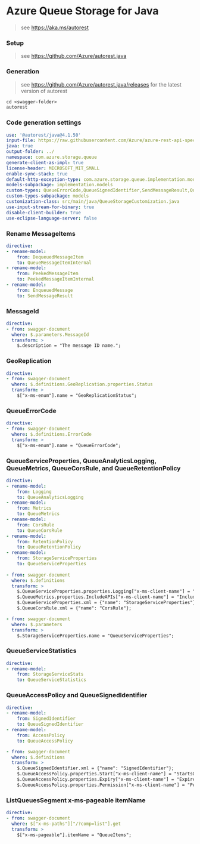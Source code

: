 # Azure Queue Storage for Java

> see https://aka.ms/autorest

### Setup
> see https://github.com/Azure/autorest.java

### Generation
> see https://github.com/Azure/autorest.java/releases for the latest version of autorest
```ps
cd <swagger-folder>
autorest
```

### Code generation settings
``` yaml
use: '@autorest/java@4.1.50'
input-file: https://raw.githubusercontent.com/Azure/azure-rest-api-specs/main/specification/storage/data-plane/Microsoft.QueueStorage/preview/2018-03-28/queue.json
java: true
output-folder: ../
namespace: com.azure.storage.queue
generate-client-as-impl: true
license-header: MICROSOFT_MIT_SMALL
enable-sync-stack: true
default-http-exception-type: com.azure.storage.queue.implementation.models.QueueStorageExceptionInternal
models-subpackage: implementation.models
custom-types: QueueErrorCode,QueueSignedIdentifier,SendMessageResult,QueueMessageItem,PeekedMessageItem,QueueItem,QueueServiceProperties,QueueServiceStatistics,QueueCorsRule,QueueAccessPolicy,QueueAnalyticsLogging,QueueMetrics,QueueRetentionPolicy,GeoReplicationStatus,GeoReplicationStatusType,GeoReplication
custom-types-subpackage: models
customization-class: src/main/java/QueueStorageCustomization.java
use-input-stream-for-binary: true
disable-client-builder: true
use-eclipse-language-server: false
```

### Rename MessageItems
``` yaml
directive:
- rename-model:
    from: DequeuedMessageItem
    to: QueueMessageItemInternal
- rename-model:
    from: PeekedMessageItem
    to: PeekedMessageItemInternal
- rename-model:
    from: EnqueuedMessage
    to: SendMessageResult
```

### MessageId
``` yaml
directive:
- from: swagger-document
  where: $.parameters.MessageId
  transform: >
    $.description = "The message ID name.";
```

### GeoReplication
``` yaml
directive:
- from: swagger-document
  where: $.definitions.GeoReplication.properties.Status
  transform: >
    $["x-ms-enum"].name = "GeoReplicationStatus";
```

### QueueErrorCode
``` yaml
directive:
- from: swagger-document
  where: $.definitions.ErrorCode
  transform: >
    $["x-ms-enum"].name = "QueueErrorCode";
```

### QueueServiceProperties, QueueAnalyticsLogging, QueueMetrics, QueueCorsRule, and QueueRetentionPolicy
``` yaml
directive:
- rename-model:
    from: Logging
    to: QueueAnalyticsLogging
- rename-model:
    from: Metrics
    to: QueueMetrics
- rename-model:
    from: CorsRule
    to: QueueCorsRule
- rename-model:
    from: RetentionPolicy
    to: QueueRetentionPolicy
- rename-model:
    from: StorageServiceProperties
    to: QueueServiceProperties
      
- from: swagger-document
  where: $.definitions
  transform: >
    $.QueueServiceProperties.properties.Logging["x-ms-client-name"] = "analyticsLogging";
    $.QueueMetrics.properties.IncludeAPIs["x-ms-client-name"] = "IncludeApis";
    $.QueueServiceProperties.xml = {"name": "StorageServiceProperties"};
    $.QueueCorsRule.xml = {"name": "CorsRule"};

- from: swagger-document
  where: $.parameters
  transform: >
    $.StorageServiceProperties.name = "QueueServiceProperties";
```

### QueueServiceStatistics
``` yaml
directive:
- rename-model:
    from: StorageServiceStats
    to: QueueServiceStatistics
```

### QueueAccessPolicy and QueueSignedIdentifier
``` yaml
directive:
- rename-model:
    from: SignedIdentifier
    to: QueueSignedIdentifier
- rename-model:
    from: AccessPolicy
    to: QueueAccessPolicy

- from: swagger-document
  where: $.definitions
  transform: >
    $.QueueSignedIdentifier.xml = {"name": "SignedIdentifier"};
    $.QueueAccessPolicy.properties.Start["x-ms-client-name"] = "StartsOn";
    $.QueueAccessPolicy.properties.Expiry["x-ms-client-name"] = "ExpiresOn";
    $.QueueAccessPolicy.properties.Permission["x-ms-client-name"] = "Permissions";
```

### ListQueuesSegment x-ms-pageable itemName
``` yaml
directive:
- from: swagger-document
  where: $["x-ms-paths"]["/?comp=list"].get
  transform: >
    $["x-ms-pageable"].itemName = "QueueItems";
```


